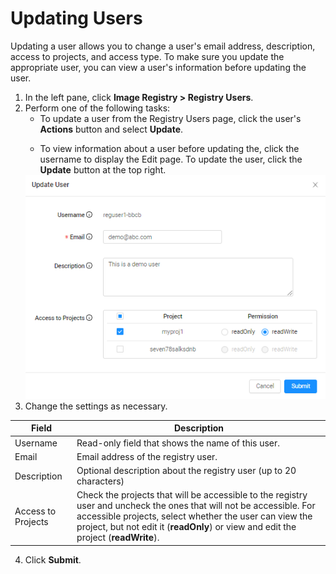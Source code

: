 # Updating Users

Updating a user allows you to change a user's email address, description, access to projects, and access type. To make sure you update the appropriate user, you can view a user's information before updating the user.
1. In the left pane, click **Image Registry > Registry Users**.
2. Perform one of the following tasks:<ul><li>To update a user from the Registry Users page, click the user's **Actions** button and select **Update**. </ul></li> <ul><li>To view information about a user before updating the, click the username to display the Edit page. To update the user, click the **Update** button at the top right.</ul></li>
      ![null](</docs/resources/images/registry/update-user.png>)
3. Change the settings as necessary.
   
| **Field**              | **Description**                                                            |
| -----------------------|----------------------------------------------------------------------------| 
| Username               | Read-only field that shows the name of this user.                          |
| Email                  | Email address of the registry user.                                        |
| Description            | Optional description about the registry user (up to 20 characters)         |
| Access to Projects     | Check the projects that will be accessible to the registry user and uncheck the ones that will not be accessible. For accessible projects, select whether the user can view the project, but not edit it (**readOnly**) or view and edit the project (**readWrite**).|
4. Click **Submit**.